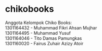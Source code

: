 # chikobooks

Anggota Kelompok Chiko Books: <br>
1301164432 - Muhammad Fikri Ahsan Mujhar <br>
1301164495 - Muhammad Yusuf <br>
1301164046 - Tito Damas Pamungkas <br>
1301160020 - Fairus Zuhair Azizy Atoir
